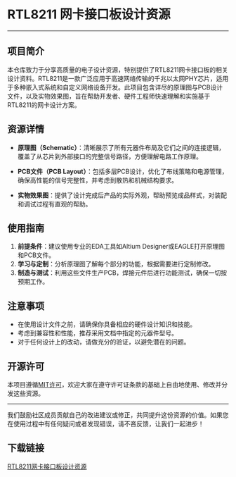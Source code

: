 # RTL8211 网卡接口板设计资源

---

## 项目简介

本仓库致力于分享高质量的电子设计资源，特别提供了RTL8211网卡接口板的相关设计资料。RTL8211是一款广泛应用于高速网络传输的千兆以太网PHY芯片，适用于多种嵌入式系统和自定义网络设备开发。此项目包含详尽的原理图与PCB设计文件，以及实物效果图，旨在帮助开发者、硬件工程师快速理解和实施基于RTL8211的网卡设计方案。

## 资源详情

- **原理图（Schematic）**：清晰展示了所有元器件布局及它们之间的连接逻辑，覆盖了从芯片到外部接口的完整信号路径，方便理解电路工作原理。
  
- **PCB文件（PCB Layout）**：包括多层PCB设计，优化了布线策略和电源管理，确保高性能的信号完整性，并考虑到散热和机械结构要求。
  
- **实物效果图**：提供了设计完成后产品的实际外观，帮助预览成品样式，对装配和调试过程有直观的帮助。

## 使用指南

1. **前提条件**：建议使用专业的EDA工具如Altium Designer或EAGLE打开原理图和PCB文件。
2. **学习与定制**：分析原理图了解每个部分的功能，根据需要进行定制修改。
3. **制造与测试**：利用这些文件生产PCB，焊接元件后进行功能测试，确保一切按预期工作。

## 注意事项

- 在使用设计文件之前，请确保你具备相应的硬件设计知识和技能。
- 考虑到兼容性和性能，推荐采用文档中指定的元器件型号。
- 对于任何设计上的改动，请做充分的验证，以避免潜在的问题。

## 开源许可

本项目遵循[MIT许可](https://choosealicense.com/licenses/mit/)，欢迎大家在遵守许可证条款的基础上自由地使用、修改并分发这些资源。

---

我们鼓励社区成员贡献自己的改进建议或修正，共同提升这份资源的价值。如果您在使用过程中有任何疑问或者发现错误，请不吝反馈，让我们一起进步！

## 下载链接

[RTL8211网卡接口板设计资源](https://pan.quark.cn/s/c773a919aaa1)